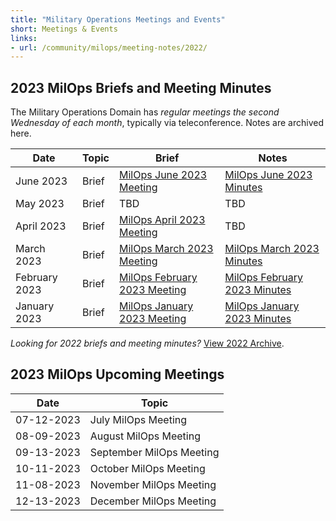 ```yaml
---
title: "Military Operations Meetings and Events"
short: Meetings & Events
links:
- url: /community/milops/meeting-notes/2022/
---
```


## 2023 MilOps Briefs and Meeting Minutes

The Military Operations Domain has *regular meetings the second Wednesday of each month*, typically via teleconference. Notes are archived here.

|Date|Topic|Brief|Notes|
|---|---|---|---|
|June 2023|Brief|[MilOps June 2023 Meeting](MILOPS_14June23_StakeholderEngagement_final.pdf)|[MilOps June 2023 Minutes](MILOPS_Meeting_Minutes_14Jun23.pdf)|
|May 2023|Brief|TBD|TBD|
|April 2023|Brief|[MilOps April 2023 Meeting](MILOPS_April2023_StakeholderEngagement.pdf)|TBD|
|March 2023|Brief|[MilOps March 2023 Meeting](MILOPS_08_Mar_StakeholderEngagement.pdf)|[MilOps March 2023 Minutes](MILOPS_Meeting_Minutes_08Mar23.pdf)|
|February 2023|Brief|[MilOps February 2023 Meeting](NIEM_MilOps_08Feb23_StakeholderEngagement_v0.1.pdf)|[MilOps February 2023 Minutes](MILOPS_Meeting_Minutes_08FEB23.pdf)|
|January 2023|Brief|[MilOps January 2023 Meeting](MILOPS_11_Jan_StakeholderEngagement.pdf)|[MilOps January 2023 Minutes](MILOPS_Meeting_Minutes_11JAN23.pdf)|

*Looking for 2022 briefs and meeting minutes?* [View 2022 Archive](/community/milops/meeting-notes/2022).

## 2023 MilOps Upcoming Meetings

|Date|Topic|
|---|---|
|07-12-2023|July MilOps Meeting|
|08-09-2023|August MilOps Meeting|
|09-13-2023|September MilOps Meeting|
|10-11-2023|October MilOps Meeting|
|11-08-2023|November MilOps Meeting|
|12-13-2023|December MilOps Meeting|

